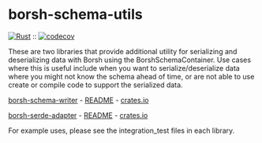 # borsh-schema-utils

[![Rust](https://github.com/wkennedy/borsh-schema-utils/actions/workflows/rust.yml/badge.svg)](https://github.com/wkennedy/borsh-schema-utils/actions/workflows/rust.yml) :: [![codecov](https://codecov.io/gh/wkennedy/borsh-schema-utils/graph/badge.svg?token=R0RJQC1E76)](https://codecov.io/gh/wkennedy/borsh-schema-utils)

These are two libraries that provide additional utility for serializing and deserializing data with Borsh using the
BorshSchemaContainer. Use cases where this is useful include when you want to serialize/deserialize data where you might
not know the schema ahead of time, or are not able to use create or compile code to support the serialized data.

[borsh-schema-writer](./borsh-schema-writer/) - [README](./borsh-schema-writer/README.md) - [crates.io](https://crates.io/crates/borsh-schema-writer)


[borsh-serde-adapter](./borsh-serde-adapter/) - [README](./borsh-serde-adapter/README.md) - [crates.io](https://crates.io/crates/borsh-serde-adapter)


For example uses, please see the integration_test files in each library.